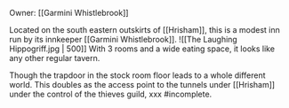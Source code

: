 Owner: [[Garmini Whistlebrook]]

Located on the south eastern outskirts of [[Hrisham]], this is a modest inn run by its innkeeper [[Garmini Whistlebrook]]. 
![[The Laughing Hippogriff.jpg | 500]] 
With 3 rooms and a wide eating space, it looks like any other regular tavern.

Though the trapdoor in the stock room floor leads to a whole different world. This doubles as the access point to the tunnels under [[Hrisham]] under the control of the thieves guild, xxx #incomplete.